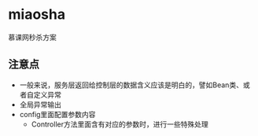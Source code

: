 # miaosha
慕课网秒杀方案

## 注意点
- 一般来说，服务层返回给控制层的数据含义应该是明白的，譬如Bean类、或者自定义异常
- 全局异常输出
- config里面配置参数内容
    - Controller方法里面含有对应的参数时，进行一些特殊处理
